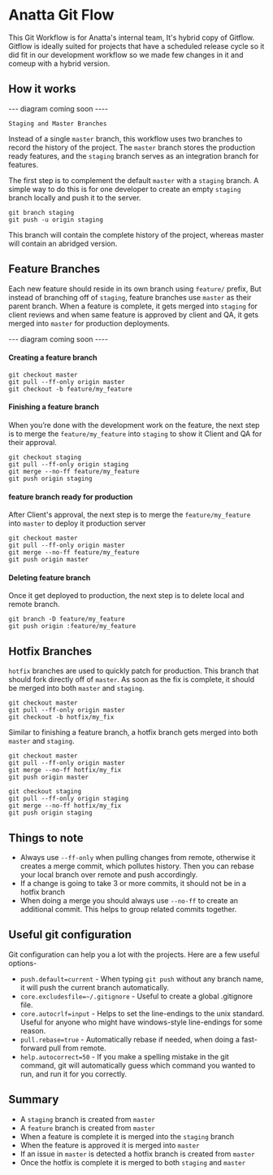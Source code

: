# Anatta Git Flow

This Git Workflow is for Anatta's internal team, It's hybrid copy of Gitflow. Gitflow is ideally suited for projects that have a scheduled release cycle so it did fit in our development workflow so we made few changes in it and comeup with a hybrid version.


## How it works

---  diagram coming soon ----

`Staging and Master Branches`

Instead of a single `master` branch, this workflow uses two branches to record the history of the project. The `master` branch stores the production ready features, and the `staging` branch serves as an integration branch for features.


The first step is to complement the default `master` with a `staging` branch. A simple way to do this is for one developer to create an empty `staging` branch locally and push it to the server.

```shell
git branch staging
git push -u origin staging
```

This branch will contain the complete history of the project, whereas master will contain an abridged version.

## Feature Branches

Each new feature should reside in its own branch using `feature/` prefix, But instead of branching off of `staging`, feature branches use `master` as their parent branch. When a feature is complete, it gets merged into `staging` for client reviews and when same feature is approved by client and QA, it gets merged into `master` for production deployments.

---  diagram coming soon ----

#### Creating a feature branch

```shell
git checkout master
git pull --ff-only origin master
git checkout -b feature/my_feature
```

#### Finishing a feature branch

When you’re done with the development work on the feature, the next step is to merge the `feature/my_feature` into `staging` to show it Client and QA for their approval.

```shell
git checkout staging
git pull --ff-only origin staging
git merge --no-ff feature/my_feature
git push origin staging
```

#### feature branch ready for production

After Client's approval, the next step is to merge the `feature/my_feature` into `master` to deploy it production server

```shell
git checkout master
git pull --ff-only origin master
git merge --no-ff feature/my_feature
git push origin master
```

#### Deleting feature branch
Once it get deployed to production, the next step is to delete local and remote branch.

```shell
git branch -D feature/my_feature
git push origin :feature/my_feature
```

## Hotfix Branches

`hotfix` branches are used to quickly patch for production. This branch that should fork directly off of `master`. As soon as the fix is complete, it should be merged into both `master` and `staging`.

```shell
git checkout master
git pull --ff-only origin master
git checkout -b hotfix/my_fix
```

Similar to finishing a feature branch, a hotfix branch gets merged into both `master` and `staging`.

```shell
git checkout master
git pull --ff-only origin master
git merge --no-ff hotfix/my_fix
git push origin master

git checkout staging
git pull --ff-only origin staging
git merge --no-ff hotfix/my_fix
git push origin staging
```

## Things to note
* Always use `--ff-only` when pulling changes from remote, otherwise it creates a merge commit, which pollutes history. Then you can rebase your local branch over remote and push accordingly.
* If a change is going to take 3 or more commits, it should not be in a hotfix branch
* When doing a merge you should always use `--no-ff` to create an additional commit. This helps to group related commits together.

## Useful git configuration
Git configuration can help you a lot with the projects. Here are a few useful options-
* `push.default=current` - When typing `git push` without any branch name, it will push the current branch automatically.
* `core.excludesfile=~/.gitignore` - Useful to create a global .gitignore file.
* `core.autocrlf=input` - Helps to set the line-endings to the unix standard. Useful for anyone who might have windows-style line-endings for some reason.
* `pull.rebase=true` - Automatically rebase if needed, when doing a fast-forward pull from remote.
* `help.autocorrect=50` - If you make a spelling mistake in the git command, git will automatically guess which command you wanted to run, and run it for you correctly.

## Summary

- A `staging` branch is created from `master`
- A `feature` branch is created from `master`
- When a feature is complete it is merged into the `staging` branch
- When the feature is approved it is merged into `master`
- If an issue in `master` is detected a hotfix branch is created from `master`
- Once the hotfix is complete it is merged to both `staging` and `master`
